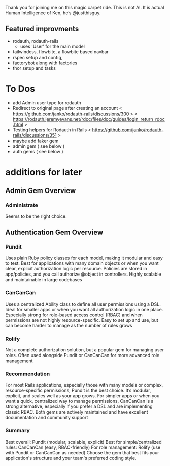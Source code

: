 
Thank you for joining me on this magic carpet ride. This is not AI. It is actual Human Intelligence of Ken, he’s @justthisguy.


## Featured improvments

- rodauth, rodauth-rails
  - uses 'User' for the main model
- tailwindcss, flowbite, a flowbite based navbar
- rspec setup and config,
- factorybot along with factories
- thor setup and tasks


# To Dos

  - add Admin user type for rodauth
  - Redirect to original page after creating an account < https://github.com/janko/rodauth-rails/discussions/300 > < https://rodauth.jeremyevans.net/rdoc/files/doc/guides/login_return_rdoc.html >
  - Testing helpers for Rodauth in Rails < https://github.com/janko/rodauth-rails/discussions/351 >
  - maybe add faker gem
  - admin gem ( see below )
  - auth gems ( see below )





# additions for later


## Admin Gem Overview
### Administrate
Seems to be the right choice.


## Authentication Gem Overview
### Pundit
Uses plain Ruby policy classes for each model, making it modular and easy to test.
Best for applications with many domain objects or when you want clear, explicit authorization logic per resource.
Policies are stored in app/policies, and you call authorize @object in controllers.
Highly scalable and maintainable in large codebases

### CanCanCan
Uses a centralized Ability class to define all user permissions using a DSL.
Ideal for smaller apps or when you want all authorization logic in one place.
Especially strong for role-based access control (RBAC) and when permissions are not highly resource-specific.
Easy to set up and use, but can become harder to manage as the number of rules grows

### Rolify
Not a complete authorization solution, but a popular gem for managing user roles. Often used alongside Pundit or CanCanCan for more advanced role management

### Recommendation
For most Rails applications, especially those with many models or complex, resource-specific permissions, Pundit is the best choice. It’s modular, explicit, and scales well as your app grows.
For simpler apps or when you want a quick, centralized way to manage permissions, CanCanCan is a strong alternative, especially if you prefer a DSL and are implementing classic RBAC.
Both gems are actively maintained and have excellent documentation and community support

### Summary
Best overall: Pundit (modular, scalable, explicit)
Best for simple/centralized rules: CanCanCan (easy, RBAC-friendly)
For role management: Rolify (use with Pundit or CanCanCan as needed)
Choose the gem that best fits your application's structure and your team's preferred coding style.
